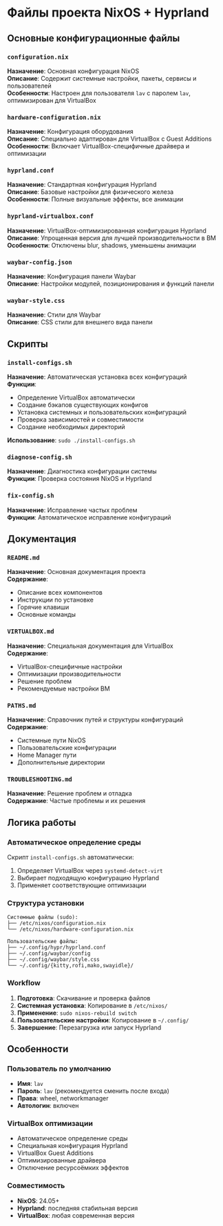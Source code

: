 # Файлы проекта NixOS + Hyprland

## Основные конфигурационные файлы

### `configuration.nix`
**Назначение**: Основная конфигурация NixOS  
**Описание**: Содержит системные настройки, пакеты, сервисы и пользователей  
**Особенности**: Настроен для пользователя `lav` с паролем `lav`, оптимизирован для VirtualBox  

### `hardware-configuration.nix`
**Назначение**: Конфигурация оборудования  
**Описание**: Специально адаптирован для VirtualBox с Guest Additions  
**Особенности**: Включает VirtualBox-специфичные драйвера и оптимизации  

### `hyprland.conf`
**Назначение**: Стандартная конфигурация Hyprland  
**Описание**: Базовые настройки для физического железа  
**Особенности**: Полные визуальные эффекты, все анимации  

### `hyprland-virtualbox.conf`
**Назначение**: VirtualBox-оптимизированная конфигурация Hyprland  
**Описание**: Упрощенная версия для лучшей производительности в ВМ  
**Особенности**: Отключены blur, shadows, уменьшены анимации  

### `waybar-config.json`
**Назначение**: Конфигурация панели Waybar  
**Описание**: Настройки модулей, позиционирования и функций панели  

### `waybar-style.css`
**Назначение**: Стили для Waybar  
**Описание**: CSS стили для внешнего вида панели  

## Скрипты

### `install-configs.sh`
**Назначение**: Автоматическая установка всех конфигураций  
**Функции**:
- Определение VirtualBox автоматически
- Создание бэкапов существующих конфигов
- Установка системных и пользовательских конфигураций
- Проверка зависимостей и совместимости
- Создание необходимых директорий

**Использование**: `sudo ./install-configs.sh`

### `diagnose-config.sh`
**Назначение**: Диагностика конфигурации системы  
**Функции**: Проверка состояния NixOS и Hyprland  

### `fix-config.sh`
**Назначение**: Исправление частых проблем  
**Функции**: Автоматическое исправление конфигураций  

## Документация

### `README.md`
**Назначение**: Основная документация проекта  
**Содержание**:
- Описание всех компонентов
- Инструкции по установке
- Горячие клавиши
- Основные команды

### `VIRTUALBOX.md`
**Назначение**: Специальная документация для VirtualBox  
**Содержание**:
- VirtualBox-специфичные настройки
- Оптимизации производительности
- Решение проблем
- Рекомендуемые настройки ВМ

### `PATHS.md`
**Назначение**: Справочник путей и структуры конфигураций  
**Содержание**:
- Системные пути NixOS
- Пользовательские конфигурации
- Home Manager пути
- Дополнительные директории

### `TROUBLESHOOTING.md`
**Назначение**: Решение проблем и отладка  
**Содержание**: Частые проблемы и их решения  

## Логика работы

### Автоматическое определение среды
Скрипт `install-configs.sh` автоматически:
1. Определяет VirtualBox через `systemd-detect-virt`
2. Выбирает подходящую конфигурацию Hyprland
3. Применяет соответствующие оптимизации

### Структура установки
```
Системные файлы (sudo):
├── /etc/nixos/configuration.nix
└── /etc/nixos/hardware-configuration.nix

Пользовательские файлы:
├── ~/.config/hypr/hyprland.conf
├── ~/.config/waybar/config
├── ~/.config/waybar/style.css
└── ~/.config/{kitty,rofi,mako,swayidle}/
```

### Workflow
1. **Подготовка**: Скачивание и проверка файлов
2. **Системная установка**: Копирование в `/etc/nixos/`
3. **Применение**: `sudo nixos-rebuild switch`
4. **Пользовательские настройки**: Копирование в `~/.config/`
5. **Завершение**: Перезагрузка или запуск Hyprland

## Особенности

### Пользователь по умолчанию
- **Имя**: `lav`
- **Пароль**: `lav` (рекомендуется сменить после входа)
- **Права**: wheel, networkmanager
- **Автологин**: включен

### VirtualBox оптимизации
- Автоматическое определение среды
- Специальная конфигурация Hyprland
- VirtualBox Guest Additions
- Оптимизированные драйвера
- Отключение ресурсоёмких эффектов

### Совместимость
- **NixOS**: 24.05+
- **Hyprland**: последняя стабильная версия
- **VirtualBox**: любая современная версия
